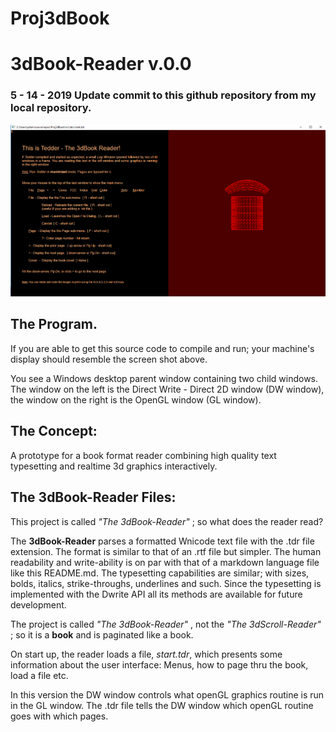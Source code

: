 # Proj3dBook
# 3dBook-Reader v.0.0   

### 5 - 14 - 2019   Update commit to this github repository from my local repository.

![Screen Shot](images/startPage.png)

## The Program. 
If you are able to get this source code to compile and run; your machine's display should resemble the screen shot above.

You see a Windows desktop parent window containing two child windows. The window on the left is the Direct Write - Direct 2D window (DW window), the window on the right is the OpenGL window (GL window).  

## The Concept:  
A prototype for a book format reader combining high quality text typesetting and realtime 3d graphics interactively.

## The 3dBook-Reader Files: 
This project is called *"The 3dBook-Reader"* ; so what does the reader read?

The **3dBook-Reader**  parses a formatted Wnicode text file with the .tdr file extension.  The format is similar to that of an .rtf file but simpler.  The human readability and write-ability is on par with that of a markdown language file like this README.md.  The typesetting capabilities are similar; with sizes, bolds, italics, strike-throughs, underlines and such. Since the typesetting is implemented with the Dwrite API all its methods are available for future development.

The project is called *"The 3dBook-Reader"* , not the *"The 3dScroll-Reader"* ; so it is a **book**  and is paginated like a book.

On start up, the reader loads a file, *start.tdr*, which presents some information about the user interface:  Menus, how to page thru the book, load a file etc.

In this version the DW window controls what openGL graphics routine is run in the GL window.  The .tdr file tells the DW window which openGL routine goes with which pages.
